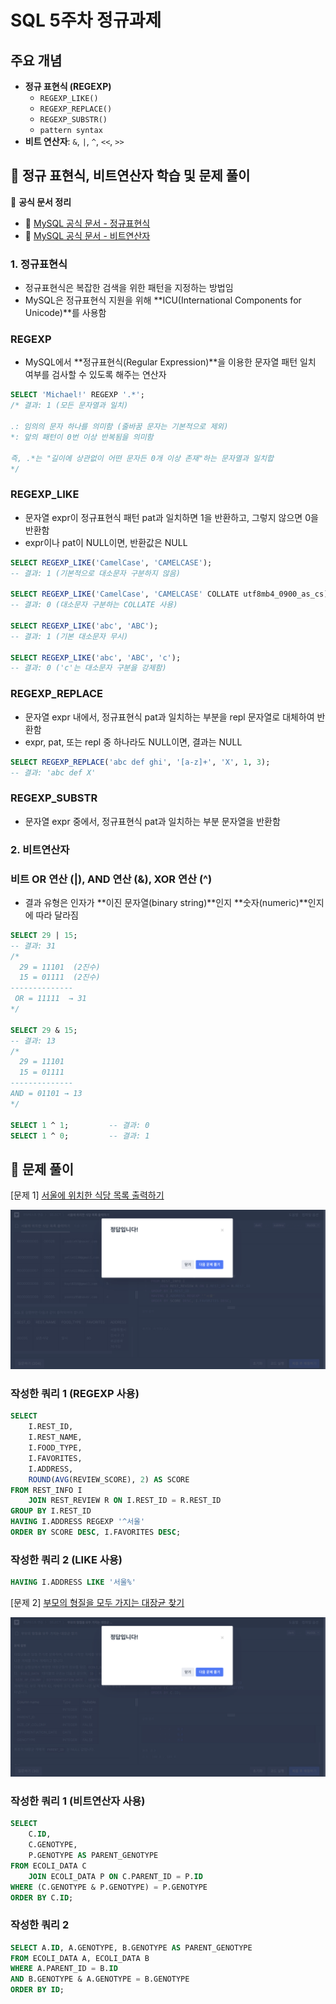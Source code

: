 # SQL 5주차 정규과제

## 주요 개념

- **정규 표현식 (REGEXP)**
    - `REGEXP_LIKE()`
    - `REGEXP_REPLACE()`
    - `REGEXP_SUBSTR()`
    - `pattern syntax`
- **비트 연산자**: `&`, `|`, `^`, `<<`, `>>`

## 📖 정규 표현식, 비트연산자 학습 및 문제 풀이

📖 **공식 문서 정리**

- 🔗 [MySQL 공식 문서 - 정규표현식](https://dev.mysql.com/doc/refman/8.0/en/regexp.html)
- 🔗 [MySQL 공식 문서 - 비트연산자](https://dev.mysql.com/doc/refman/8.0/en/bit-functions.html)

### 1. 정규표현식
- 정규표현식은 복잡한 검색을 위한 패턴을 지정하는 방법임
- MySQL은 정규표현식 지원을 위해 **ICU(International Components for Unicode)**를 사용함

### REGEXP
- MySQL에서 **정규표현식(Regular Expression)**을 이용한 문자열 패턴 일치 여부를 검사할 수 있도록 해주는 연산자
```SQL
SELECT 'Michael!' REGEXP '.*';
/* 결과: 1 (모든 문자열과 일치)

.: 임의의 문자 하나를 의미함 (줄바꿈 문자는 기본적으로 제외)
*: 앞의 패턴이 0번 이상 반복됨을 의미함

즉, .*는 "길이에 상관없이 어떤 문자든 0개 이상 존재"하는 문자열과 일치합
*/
```

### REGEXP_LIKE
- 문자열 expr이 정규표현식 패턴 pat과 일치하면 1을 반환하고, 그렇지 않으면 0을 반환함
- expr이나 pat이 NULL이면, 반환값은 NULL

```SQL
SELECT REGEXP_LIKE('CamelCase', 'CAMELCASE');
-- 결과: 1 (기본적으로 대소문자 구분하지 않음)

SELECT REGEXP_LIKE('CamelCase', 'CAMELCASE' COLLATE utf8mb4_0900_as_cs);
-- 결과: 0 (대소문자 구분하는 COLLATE 사용)

SELECT REGEXP_LIKE('abc', 'ABC');
-- 결과: 1 (기본 대소문자 무시)

SELECT REGEXP_LIKE('abc', 'ABC', 'c');
-- 결과: 0 ('c'는 대소문자 구분을 강제함)
```

### REGEXP_REPLACE
- 문자열 expr 내에서, 정규표현식 pat과 일치하는 부분을 repl 문자열로 대체하여 반환함
- expr, pat, 또는 repl 중 하나라도 NULL이면, 결과는 NULL

```SQL
SELECT REGEXP_REPLACE('abc def ghi', '[a-z]+', 'X', 1, 3);
-- 결과: 'abc def X'
```

### REGEXP_SUBSTR
- 문자열 expr 중에서, 정규표현식 pat과 일치하는 부분 문자열을 반환함

### 2. 비트연산자

### 비트 OR 연산 (|), AND 연산 (&), XOR 연산 (^)
- 결과 유형은 인자가 **이진 문자열(binary string)**인지 **숫자(numeric)**인지에 따라 달라짐

```SQL
SELECT 29 | 15;
-- 결과: 31
/*
  29 = 11101  (2진수)
  15 = 01111  (2진수)
--------------
 OR = 11111  → 31
*/

SELECT 29 & 15;
-- 결과: 13
/*
  29 = 11101
  15 = 01111
--------------
AND = 01101 → 13
*/

SELECT 1 ^ 1;         -- 결과: 0
SELECT 1 ^ 0;         -- 결과: 1
```


## 📝 문제 풀이

[문제 1]
[서울에 위치한 식당 목록 출력하기](https://school.programmers.co.kr/learn/courses/30/lessons/131118)

![](https://github.com/bird-one-00/25-1_SQL_Assignment/blob/main/img/%EC%8A%A4%ED%81%AC%EB%A6%B0%EC%83%B7%202025-05-09%20165432.png)

### 작성한 쿼리 1 (REGEXP 사용)
```SQL
SELECT
    I.REST_ID,
    I.REST_NAME,
    I.FOOD_TYPE,
    I.FAVORITES,
    I.ADDRESS,
    ROUND(AVG(REVIEW_SCORE), 2) AS SCORE
FROM REST_INFO I
    JOIN REST_REVIEW R ON I.REST_ID = R.REST_ID
GROUP BY I.REST_ID
HAVING I.ADDRESS REGEXP '^서울'
ORDER BY SCORE DESC, I.FAVORITES DESC;
```

### 작성한 쿼리 2 (LIKE 사용)
```SQL
HAVING I.ADDRESS LIKE '서울%'
```

[문제 2]
[부모의 형질을 모두 가지는 대장균 찾기](https://school.programmers.co.kr/learn/courses/30/lessons/301647)

![](https://github.com/bird-one-00/25-1_SQL_Assignment/blob/main/img/%EC%8A%A4%ED%81%AC%EB%A6%B0%EC%83%B7%202025-05-09%20165930.png)

### 작성한 쿼리 1 (비트연산자 사용)
```SQL
SELECT
    C.ID,
    C.GENOTYPE,
    P.GENOTYPE AS PARENT_GENOTYPE
FROM ECOLI_DATA C
    JOIN ECOLI_DATA P ON C.PARENT_ID = P.ID
WHERE (C.GENOTYPE & P.GENOTYPE) = P.GENOTYPE
ORDER BY C.ID;
```

### 작성한 쿼리 2
```SQL
SELECT A.ID, A.GENOTYPE, B.GENOTYPE AS PARENT_GENOTYPE
FROM ECOLI_DATA A, ECOLI_DATA B
WHERE A.PARENT_ID = B.ID
AND B.GENOTYPE & A.GENOTYPE = B.GENOTYPE
ORDER BY ID;
```